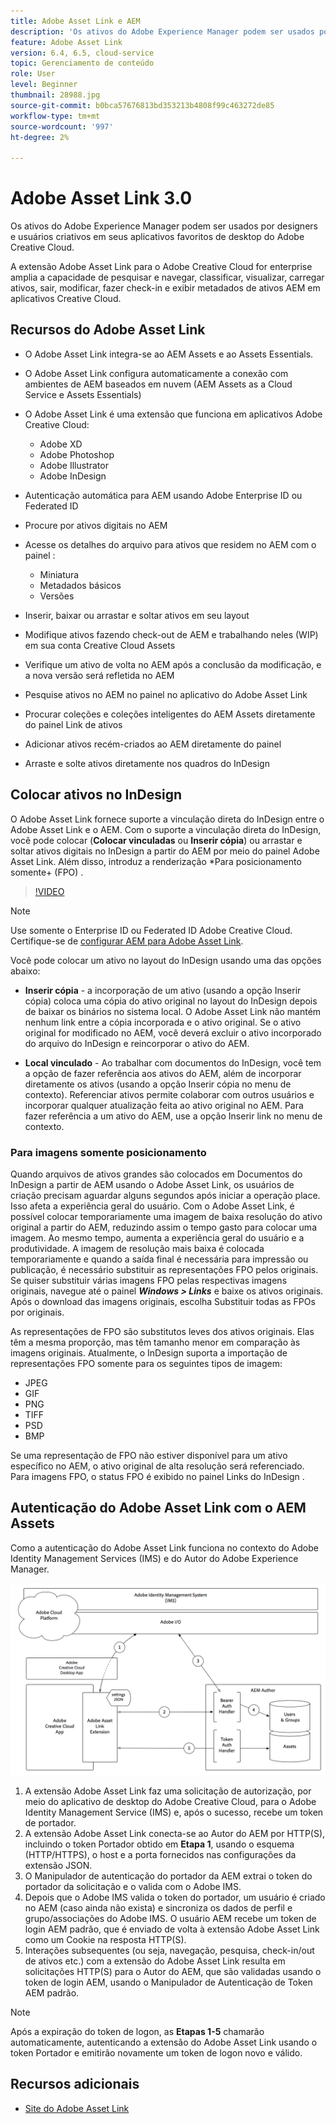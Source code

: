 ```yaml
---
title: Adobe Asset Link e AEM
description: 'Os ativos do Adobe Experience Manager podem ser usados por designers e usuários criativos em seus aplicativos favoritos de desktop do Adobe Creative Cloud. A extensão Adobe Asset Link para o Adobe Creative Cloud for enterprise amplia a capacidade de pesquisar e navegar, classificar, visualizar, carregar ativos, sair, modificar, fazer check-in e exibir metadados de ativos AEM nas ferramentas do Creative Cloud, como Adobe XD, Photoshop, InDesign e Illustrator. '
feature: Adobe Asset Link
version: 6.4, 6.5, cloud-service
topic: Gerenciamento de conteúdo
role: User
level: Beginner
thumbnail: 28988.jpg
source-git-commit: b0bca57676813bd353213b4808f99c463272de85
workflow-type: tm+mt
source-wordcount: '997'
ht-degree: 2%

---
```



# Adobe Asset Link 3.0

Os ativos do Adobe Experience Manager podem ser usados por designers e usuários criativos em seus aplicativos favoritos de desktop do Adobe Creative Cloud.

A extensão Adobe Asset Link para o Adobe Creative Cloud for enterprise amplia a capacidade de pesquisar e navegar, classificar, visualizar, carregar ativos, sair, modificar, fazer check-in e exibir metadados de ativos AEM em aplicativos Creative Cloud.

## Recursos do Adobe Asset Link

+ O Adobe Asset Link integra-se ao AEM Assets e ao Assets Essentials.
+ O Adobe Asset Link configura automaticamente a conexão com ambientes de AEM baseados em nuvem (AEM Assets as a Cloud Service e Assets Essentials)
+ O Adobe Asset Link é uma extensão que funciona em aplicativos Adobe Creative Cloud:

   + Adobe XD
   + Adobe Photoshop
   + Adobe Illustrator
   + Adobe InDesign

+ Autenticação automática para AEM usando Adobe Enterprise ID ou Federated ID
+ Procure por ativos digitais no AEM
+ Acesse os detalhes do arquivo para ativos que residem no AEM com o painel :
   + Miniatura 
   + Metadados básicos
   + Versões
+ Inserir, baixar ou arrastar e soltar ativos em seu layout
+ Modifique ativos fazendo check-out de AEM e trabalhando neles (WIP) em sua conta Creative Cloud Assets
+ Verifique um ativo de volta no AEM após a conclusão da modificação, e a nova versão será refletida no AEM
+ Pesquise ativos no AEM no painel no aplicativo do Adobe Asset Link
+ Procurar coleções e coleções inteligentes do AEM Assets diretamente do painel Link de ativos
+ Adicionar ativos recém-criados ao AEM diretamente do painel
+ Arraste e solte ativos diretamente nos quadros do InDesign

## Colocar ativos no InDesign

O Adobe Asset Link fornece suporte a vinculação direta do InDesign entre o Adobe Asset Link e o AEM. Com o suporte a vinculação direta do InDesign, você pode colocar (__Colocar vinculadas__ ou __Inserir cópia__) ou arrastar e soltar ativos digitais no InDesign a partir do AEM por meio do painel Adobe Asset Link. Além disso, introduz a renderização *Para posicionamento somente+ (FPO) .

>[!VIDEO](https://video.tv.adobe.com/v/28988/?quality=12&learn=on)

>[!NOTE]
>
>Use somente o Enterprise ID ou Federated ID Adobe Creative Cloud. Certifique-se de [configurar AEM para Adobe Asset Link](https://helpx.adobe.com/enterprise/admin-guide.html/enterprise/using/adobe-asset-link.ug.html).

Você pode colocar um ativo no layout do InDesign usando uma das opções abaixo:

+ **Inserir cópia**  - a incorporação de um ativo (usando a opção Inserir cópia) coloca uma cópia do ativo original no layout do InDesign depois de baixar os binários no sistema local. O Adobe Asset Link não mantém nenhum link entre a cópia incorporada e o ativo original. Se o ativo original for modificado no AEM, você deverá excluir o ativo incorporado do arquivo do InDesign e reincorporar o ativo do AEM.

+ **Local vinculado**  - Ao trabalhar com documentos do InDesign, você tem a opção de fazer referência aos ativos do AEM, além de incorporar diretamente os ativos (usando a opção Inserir cópia no menu de contexto). Referenciar ativos permite colaborar com outros usuários e incorporar qualquer atualização feita ao ativo original no AEM. Para fazer referência a um ativo do AEM, use a opção Inserir link no menu de contexto.

### Para imagens somente posicionamento

Quando arquivos de ativos grandes são colocados em Documentos do InDesign a partir de AEM usando o Adobe Asset Link, os usuários de criação precisam aguardar alguns segundos após iniciar a operação place. Isso afeta a experiência geral do usuário. Com o Adobe Asset Link, é possível colocar temporariamente uma imagem de baixa resolução do ativo original a partir do AEM, reduzindo assim o tempo gasto para colocar uma imagem. Ao mesmo tempo, aumenta a experiência geral do usuário e a produtividade. A imagem de resolução mais baixa é colocada temporariamente e quando a saída final é necessária para impressão ou publicação, é necessário substituir as representações FPO pelos originais. Se quiser substituir várias imagens FPO pelas respectivas imagens originais, navegue até o painel **_Windows > Links_** e baixe os ativos originais. Após o download das imagens originais, escolha Substituir todas as FPOs por originais.

As representações de FPO são substitutos leves dos ativos originais. Elas têm a mesma proporção, mas têm tamanho menor em comparação às imagens originais. Atualmente, o InDesign suporta a importação de representações FPO somente para os seguintes tipos de imagem:

+ JPEG
+ GIF
+ PNG
+ TIFF
+ PSD
+ BMP

Se uma representação de FPO não estiver disponível para um ativo específico no AEM, o ativo original de alta resolução será referenciado. Para imagens FPO, o status FPO é exibido no painel Links do InDesign .

## Autenticação do Adobe Asset Link com o AEM Assets

Como a autenticação do Adobe Asset Link funciona no contexto do Adobe Identity Management Services (IMS) e do Autor do Adobe Experience Manager.

![Arquitetura do Adobe Asset Link](assets/adobe-asset-link-article-understand.png)

1. A extensão Adobe Asset Link faz uma solicitação de autorização, por meio do aplicativo de desktop do Adobe Creative Cloud, para o Adobe Identity Management Service (IMS) e, após o sucesso, recebe um token de portador.
1. A extensão Adobe Asset Link conecta-se ao Autor do AEM por HTTP(S), incluindo o token Portador obtido em **Etapa 1**, usando o esquema (HTTP/HTTPS), o host e a porta fornecidos nas configurações da extensão JSON.
1. O Manipulador de autenticação do portador da AEM extrai o token do portador da solicitação e o valida com o Adobe IMS.
1. Depois que o Adobe IMS valida o token do portador, um usuário é criado no AEM (caso ainda não exista) e sincroniza os dados de perfil e grupo/associações do Adobe IMS. O usuário AEM recebe um token de login AEM padrão, que é enviado de volta à extensão Adobe Asset Link como um Cookie na resposta HTTP(S).
1. Interações subsequentes (ou seja, navegação, pesquisa, check-in/out de ativos etc.) com a extensão do Adobe Asset Link resulta em solicitações HTTP(S) para o Autor do AEM, que são validadas usando o token de login AEM, usando o Manipulador de Autenticação de Token AEM padrão.

>[!NOTE]
>
>Após a expiração do token de logon, as **Etapas 1-5** chamarão automaticamente, autenticando a extensão do Adobe Asset Link usando o token Portador e emitirão novamente um token de logon novo e válido.

## Recursos adicionais

+ [Site do Adobe Asset Link](https://www.adobe.com/br/creativecloud/business/enterprise/adobe-asset-link.html)
